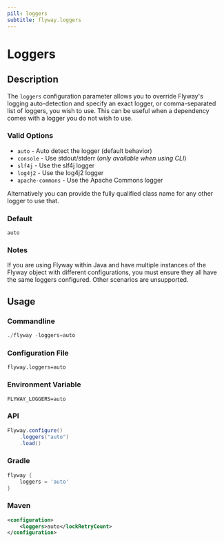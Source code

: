```yaml
---
pill: loggers
subtitle: flyway.loggers
---
```


# Loggers

## Description
The `loggers` configuration parameter allows you to override Flyway's logging auto-detection and specify an exact logger, or comma-separated list of loggers, you wish to use.
This can be useful when a dependency comes with a logger you do not wish to use.

### Valid Options

* `auto` - Auto detect the logger (default behavior)
* `console` - Use stdout/stderr (_only available when using CLI_)
* `slf4j` - Use the slf4j logger
* `log4j2` - Use the log4j2 logger
* `apache-commons` - Use the Apache Commons logger

Alternatively you can provide the fully qualified class name for any other logger to use that.

### Default
`auto`

### Notes

If you are using Flyway within Java and have multiple instances of the Flyway object with different configurations, you must ensure they all have the same loggers configured.
Other scenarios are unsupported.

## Usage

### Commandline
```powershell
./flyway -loggers=auto
```

### Configuration File
```properties
flyway.loggers=auto
```

### Environment Variable
```properties
FLYWAY_LOGGERS=auto
```

### API
```java
Flyway.configure()
    .loggers("auto")
    .load()
```

### Gradle
```groovy
flyway {
    loggers = 'auto'
}
```

### Maven
```xml
<configuration>
    <loggers>auto</lockRetryCount>
</configuration>
```
